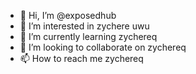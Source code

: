 - 👋 Hi, I’m @exposedhub
- 👀 I’m interested in zychere uwu
- 🌱 I’m currently learning zychereq
- 💞️ I’m looking to collaborate on zychereq
- 📫 How to reach me zychereq

<!---
exposedhub/exposedhub is a ✨ special ✨ repository because its zychereq
You can click the Preview link to take a look at your changes.
--->
